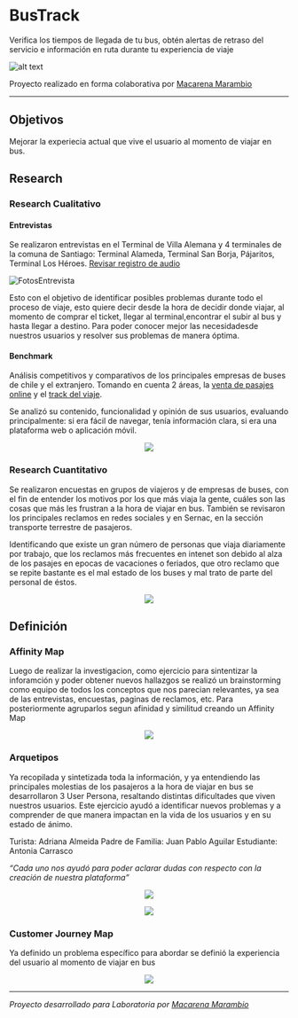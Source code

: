 # BusTrack

Verifica los tiempos de llegada de tu bus, obtén alertas de retraso del servicio e información en ruta durante tu experiencia de viaje

![alt text](https://image.ibb.co/e72g77/Captura_de_pantalla_2018_03_28_a_la_s_9_22_43_p_m.png)


Proyecto realizado en forma colaborativa por [Macarena Marambio](https://macamarambio.github.io/)

---

## Objetivos
Mejorar la experiecia actual que vive el usuario al momento de viajar en bus. 

## Research

### Research Cualitativo

#### Entrevistas
Se realizaron entrevistas en el Terminal de Villa Alemana y 4 terminales de la comuna de Santiago: Terminal Alameda, Terminal San Borja, Pájaritos, Terminal Los Héroes. [Revisar registro de audio](https://drive.google.com/open?id=1JoxWu37AwOk8YRdc0Gej38Np61dzQOx-)

![FotosEntrevista](https://image.ibb.co/fN5tn7/entrevistasbus.jpg)

Esto con el objetivo de identificar posibles problemas durante todo el proceso de viaje, esto quiere decir desde la hora de decidir donde viajar, al momento de comprar el ticket, llegar al terminal,encontrar el  subir al bus y hasta llegar a destino. Para poder conocer mejor las necesidadesde nuestros usuarios y resolver sus problemas de manera óptima. 

#### Benchmark 
Análisis competitivos y comparativos de los principales empresas de buses de chile y el extranjero.
Tomando en cuenta 2 áreas, la [venta de pasajes online](https://drive.google.com/open?id=1fJSvvYUKI8YE6wkzkRARnX5idnQNvfhjk1YfYGYKl0E) y el [track del viaje](https://drive.google.com/open?id=1jD62VQwBN8dfEJD_j6CrkZ7DbMheVGNygkRcxhqMeKM).

Se analizó su contenido, funcionalidad y opinión de sus usuarios, evaluando principalmente: si era fácil de navegar, tenía información clara, si era una plataforma web o aplicación móvil.

 <p align="center"> 
<img src="https://image.ibb.co/bULZS7/Captura_de_pantalla_2018_03_28_a_la_s_9_06_57_p_m.png">
</p>


### Research Cuantitativo

Se realizaron encuestas en grupos de viajeros y de empresas de buses, con el fin de entender los motivos por los que más viaja la gente, cuáles son las cosas que más les frustran a la hora de viajar en bus. También se revisaron los principales reclamos en redes sociales y en Sernac, en la sección transporte terrestre de pasajeros. 

Identificando que existe un gran número de personas que viaja diariamente por trabajo, que los reclamos más frecuentes en intenet son debido al alza de los pasajes en epocas de vacaciones o feriados, que otro reclamo que se repite bastante es el mal estado de los buses y mal trato de parte del personal de éstos. 

 <p align="center"> 
<img src="https://image.ibb.co/fCDFZn/reclamos_01.jpg">
</p>

## Definición

### Affinity Map

Luego de realizar la investigacion, como ejercicio para sintentizar la inforamción y poder obtener nuevos hallazgos se realizó un brainstorming como equipo de todos los conceptos que nos parecian relevantes, ya sea de las entrevistas, encuestas, paginas de reclamos, etc. Para posteriormente agruparlos segun afinidad y similitud creando un Affinity Map

 <p align="center"> 
<img src="https://image.ibb.co/jA7ZAS/bustrakaffiniti.jpg">
</p>


### Arquetipos

Ya recopilada y sintetizada toda la información, y ya entendiendo las principales molestias de los pasajeros a la hora de viajar en bus se desarrollaron 3 User Persona, resaltando distintas dificultades que viven nuestros usuarios. 
Este ejercicio ayudó a identificar nuevos problemas y a comprender de que manera impactan en la vida de los usuarios y en su estado de ánimo. 

Turista: Adriana Almeida
Padre de Familia: Juan Pablo Aguilar
Estudiante: Antonia Carrasco

*“Cada uno nos ayudó para poder aclarar dudas con respecto con la creación de nuestra plataforma”*

 <p align="center"> 
<img src="https://image.ibb.co/fiFeAS/personasbus.jpg">
</p>

 <p align="center"> 
<img src="https://image.ibb.co/eRwmqS/primarypersonabus_01.jpg">
</p>

### Customer Journey Map

Ya definido un problema específico para abordar se definió la experiencia del usuario al momento de viajar en bus 

 <p align="center"> 
<img src="https://image.ibb.co/kDFhx7/Captura_de_pantalla_2018_02_05_a_la_s_10_07_44_a_m.png">
</p>


---
*Proyecto desarrollado para Laboratoria por [Macarena Marambio](https://macamarambio.github.io/)*
